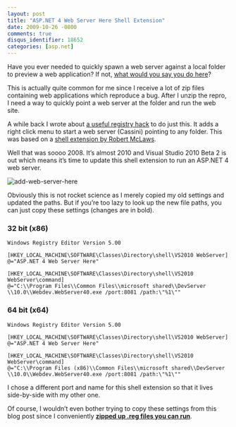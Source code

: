 ```yaml
---
layout: post
title: "ASP.NET 4 Web Server Here Shell Extension"
date: 2009-10-26 -0800
comments: true
disqus_identifier: 18652
categories: [asp.net]
---
```

Have you ever needed to quickly spawn a web server against a local
folder to preview a web application? If not, [what would you say you do
here](http://www.youtube.com/watch?v=iKa68kWkP48&feature=related "What would you say, you do here?")?

This is actually quite common for me since I receive a lot of zip files
containing web applications which reproduce a bug. After I unzip the
repro, I need a way to quickly point a web server at the folder and run
the web site.

A while back I wrote about [a useful registry
hack](http://haacked.com/archive/2008/06/24/vs2008-web-server-here-shell-extension.aspx "VS2008 Web Server Here Shell Extension")
to do just this. It adds a right click menu to start a web server
(Cassini) pointing to any folder. This was based on a [shell extension
by Robert
McLaws](http://weblogs.asp.net/rmclaws/archive/2005/10/25/428422.aspx "ASP.NET 2.0 Web Server Here").

Well that was soooo 2008. It’s almost 2010 and Visual Studio 2010 Beta 2
is out which means it’s time to update this shell extension to run an
ASP.NET 4 web server.

![add-web-server-here](http://haacked.com/images/haacked_com/WindowsLiveWriter/ASP.NET4WebServerHereShellExtension_91C4/add-web-server-here_3.png "add-web-server-here")

Obviously this is not rocket science as I merely copied my old settings
and updated the paths. But if you’re too lazy to look up the new file
paths, you can just copy these settings (changes are in bold).

### 32 bit (x86)

    Windows Registry Editor Version 5.00
     
    [HKEY_LOCAL_MACHINE\SOFTWARE\Classes\Directory\shell\VS2010 WebServer]
    @="ASP.NET 4 Web Server Here"
     
    [HKEY_LOCAL_MACHINE\SOFTWARE\Classes\Directory\shell\VS2010 WebServer\command]
    @="C:\\Program Files\\Common Files\\microsoft shared\\DevServer
    \\10.0\\Webdev.WebServer40.exe /port:8081 /path:\"%1\""

### 64 bit (x64)

    Windows Registry Editor Version 5.00
     
    [HKEY_LOCAL_MACHINE\SOFTWARE\Classes\Directory\shell\VS2010 WebServer]
    @="ASP.NET 4 Web Server Here"
     
    [HKEY_LOCAL_MACHINE\SOFTWARE\Classes\Directory\shell\VS2010 WebServer\command]
    @="C:\\Program Files (x86)\\Common Files\\microsoft shared\\DevServer
    \\10.0\\Webdev.WebServer40.exe /port:8081 /path:\"%1\""

I chose a different port and name for this shell extension so that it
lives side-by-side with my other one.

Of course, I wouldn’t even bother trying to copy these settings from
this blog post since I conveniently **[zipped up .reg files you can
run](http://code.haacked.com/util/AspNet4WebServerHereRegistry.zip "ASP.NET 4 Webserver Here")**.

